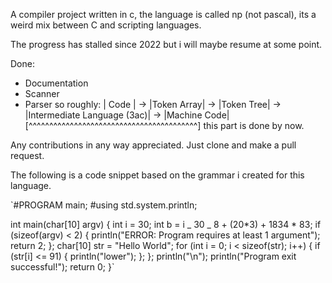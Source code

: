 A compiler project written in c, the language is called np (not pascal), its a weird mix between C and scripting languages.

The progress has stalled since 2022 but i will maybe resume at some point.

Done:

- Documentation
- Scanner
- Parser
  so roughly:
  | Code | -> |Token Array| -> |Token Tree| -> |Intermediate Language (3ac)| -> |Machine Code|
  [^^^^^^^^^^^^^^^^^^^^^^^^^^^^^^^^^^^^^^^^^]
  this part is done by now.

Any contributions in any way appreciated. Just clone and make a pull request.

The following is a code snippet based on the grammar i created for this language.

`#PROGRAM main;
#using std.system.println;

int main(char[10] argv) {
	int i = 30;
	int b = i _ 30 _ 8 + (20*3) + 1834 * 83;
	if (sizeof(argv) < 2) {
		println("ERROR: Program requires at least 1 argument");
		return 2;
	};
	char[10] str = "Hello World";
	for (int i = 0; i < sizeof(str); i++) {
		if (str[i] <= 91) {
			println("lower");
		};
	};
	println("\n");
	println("Program exit successful!");
	return 0;
}`
